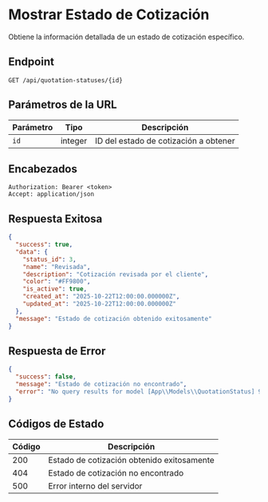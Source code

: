# Mostrar Estado de Cotización

Obtiene la información detallada de un estado de cotización específico.

## Endpoint

```http
GET /api/quotation-statuses/{id}
```

## Parámetros de la URL

| Parámetro | Tipo | Descripción |
|-----------|------|-------------|
| `id` | integer | ID del estado de cotización a obtener |

## Encabezados

```http
Authorization: Bearer <token>
Accept: application/json
```

## Respuesta Exitosa

```json
{
  "success": true,
  "data": {
    "status_id": 3,
    "name": "Revisada",
    "description": "Cotización revisada por el cliente",
    "color": "#FF9800",
    "is_active": true,
    "created_at": "2025-10-22T12:00:00.000000Z",
    "updated_at": "2025-10-22T12:00:00.000000Z"
  },
  "message": "Estado de cotización obtenido exitosamente"
}
```

## Respuesta de Error

```json
{
  "success": false,
  "message": "Estado de cotización no encontrado",
  "error": "No query results for model [App\\Models\\QuotationStatus] 999"
}
```

## Códigos de Estado

| Código | Descripción |
|--------|-------------|
| 200 | Estado de cotización obtenido exitosamente |
| 404 | Estado de cotización no encontrado |
| 500 | Error interno del servidor |
